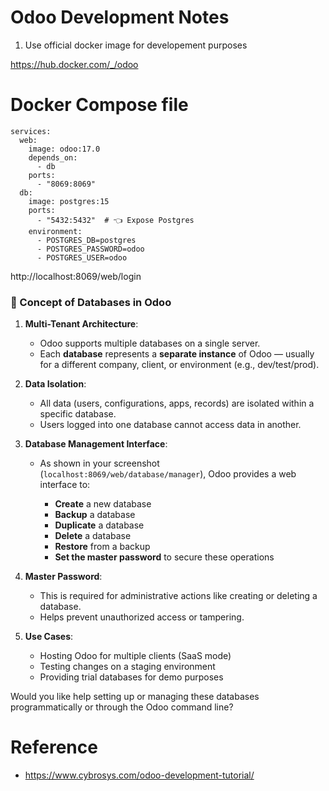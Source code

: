 # Odoo Development Notes

1. Use official docker image for developement purposes

https://hub.docker.com/_/odoo

# Docker Compose file

```
services:
  web:
    image: odoo:17.0
    depends_on:
      - db
    ports:
      - "8069:8069"
  db:
    image: postgres:15
    ports:
      - "5432:5432"  # 👈 Expose Postgres
    environment:
      - POSTGRES_DB=postgres
      - POSTGRES_PASSWORD=odoo
      - POSTGRES_USER=odoo

```

http://localhost:8069/web/login


### 🔹 Concept of Databases in Odoo

1. **Multi-Tenant Architecture**:

   * Odoo supports multiple databases on a single server.
   * Each **database** represents a **separate instance** of Odoo — usually for a different company, client, or environment (e.g., dev/test/prod).

2. **Data Isolation**:

   * All data (users, configurations, apps, records) are isolated within a specific database.
   * Users logged into one database cannot access data in another.

3. **Database Management Interface**:

   * As shown in your screenshot (`localhost:8069/web/database/manager`), Odoo provides a web interface to:

     * **Create** a new database
     * **Backup** a database
     * **Duplicate** a database
     * **Delete** a database
     * **Restore** from a backup
     * **Set the master password** to secure these operations

4. **Master Password**:

   * This is required for administrative actions like creating or deleting a database.
   * Helps prevent unauthorized access or tampering.

5. **Use Cases**:

   * Hosting Odoo for multiple clients (SaaS mode)
   * Testing changes on a staging environment
   * Providing trial databases for demo purposes

Would you like help setting up or managing these databases programmatically or through the Odoo command line?



# Reference

- https://www.cybrosys.com/odoo-development-tutorial/
